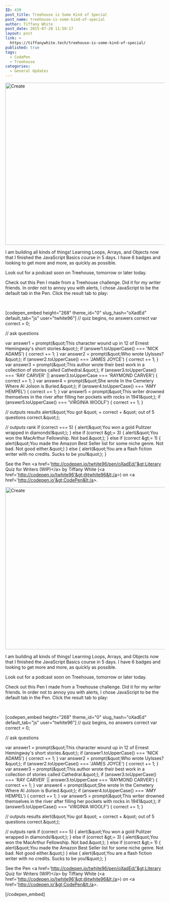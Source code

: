 ```yaml
---
ID: 439
post_title: Treehouse is Some Kind of Special
post_name: treehouse-is-some-kind-of-special
author: Tiffany White
post_date: 2015-07-28 11:50:17
layout: post
link: >
  https://tiffanywhite.tech/treehouse-is-some-kind-of-special/
published: true
tags:
  - CodePen
  - Treehouse
categories:
  - General Updates
---
```



<img class=" aligncenter" src="http://helloburgh.me/wp-content/uploads/2015/07/wpid-Computer-design-elements-flat-vector-material.jpg" alt="Create" width="573" height="513" />

I am building all kinds of things! Learning Loops, Arrays, and Objects now that I finished the JavaScript Basics course in 5 days. I have 6 badges and looking to get more and more, as quickly as possible.

Look out for a podcast soon on Treehouse, tomorrow or later today.

Check out this Pen I made from a Treehouse challenge. Did it for my writer friends. In order not to annoy you with alerts, I chose JavaScript to be the default tab in the Pen. Click the result tab to play:

&nbsp;

[codepen_embed height="268" theme_id="0" slug_hash="oXadEd" default_tab="js" user="twhite96"]
// quiz begins, no answers correct
var correct = 0;

// ask questions

var answer1 = prompt(&amp;quot;This character wound up in 12 of Ernest Hemingway&#039;s short stories.&amp;quot;);
if (answer1.toUpperCase() === &#039;NICK ADAMS&#039;) {
correct += 1;
}
var answer2 = prompt(&amp;quot;Who wrote Uylsses?&amp;quot;);
if (answer2.toUpperCase() === &#039;JAMES JOYCE&#039;) {
correct += 1;
}
var answer3 = prompt(&amp;quot;This author wrote their best work in a collection of stories called Cathedral.&amp;quot;);
if (answer3.toUpperCase() === &#039;RAY CARVER&#039; || answer3.toUpperCase === &#039;RAYMOND CARVER&#039;) {
correct += 1;
}
var answer4 = prompt(&amp;quot;She wrote In the Cemetery Where Al Jolson is Buried.&amp;quot;);
if (answer4.toUpperCase() === &#039;AMY HEMPEL&#039;) {
correct += 1;
}
var answer5 = prompt(&amp;quot;This writer drowned themselves in the river after filling her pockets with rocks in 1941&amp;quot;);
if (answer5.toUpperCase() === &#039;VIRGINIA WOOLF&#039;) {
correct += 1;
}

// outputs results
alert(&amp;quot;You got &amp;quot; + correct + &amp;quot; out of 5 questions correct.&amp;quot;);

// outputs rank
if (correct === 5) {
alert(&amp;quot;You won a gold Pulitzer wrapped in diamonds!&amp;quot;);
} else if (correct &amp;gt;= 3) {
alert(&amp;quot;You won the MacArthur Fellowship. Not bad.&amp;quot;);
} else if (correct &amp;gt;= 1) {
alert(&amp;quot;You made the Amazon Best Seller list for some niche genre. Not bad. Not good either.&amp;quot;)
} else {
alert(&amp;quot;You are a flash fiction writer with no credits. Sucks to be you!&amp;quot;);
}

See the Pen &lt;a href='http://codepen.io/twhite96/pen/oXadEd/'&gt;Literary Quiz for Writers (WIP)&lt;/a&gt; by Tiffany White (&lt;a href='http://codepen.io/twhite96'&gt;@twhite96&lt;/a&gt;) on &lt;a href='http://codepen.io'&gt;CodePen&lt;/a&gt;.



<img class=" aligncenter" src="http://helloburgh.me/wp-content/uploads/2015/07/wpid-Computer-design-elements-flat-vector-material.jpg" alt="Create" width="573" height="513" />

I am building all kinds of things! Learning Loops, Arrays, and Objects now that I finished the JavaScript Basics course in 5 days. I have 6 badges and looking to get more and more, as quickly as possible.

Look out for a podcast soon on Treehouse, tomorrow or later today.

Check out this Pen I made from a Treehouse challenge. Did it for my writer friends. In order not to annoy you with alerts, I chose JavaScript to be the default tab in the Pen. Click the result tab to play:

&nbsp;

[codepen_embed height="268" theme_id="0" slug_hash="oXadEd" default_tab="js" user="twhite96"]
// quiz begins, no answers correct
var correct = 0;

// ask questions

var answer1 = prompt(&amp;quot;This character wound up in 12 of Ernest Hemingway&#039;s short stories.&amp;quot;);
if (answer1.toUpperCase() === &#039;NICK ADAMS&#039;) {
correct += 1;
}
var answer2 = prompt(&amp;quot;Who wrote Uylsses?&amp;quot;);
if (answer2.toUpperCase() === &#039;JAMES JOYCE&#039;) {
correct += 1;
}
var answer3 = prompt(&amp;quot;This author wrote their best work in a collection of stories called Cathedral.&amp;quot;);
if (answer3.toUpperCase() === &#039;RAY CARVER&#039; || answer3.toUpperCase === &#039;RAYMOND CARVER&#039;) {
correct += 1;
}
var answer4 = prompt(&amp;quot;She wrote In the Cemetery Where Al Jolson is Buried.&amp;quot;);
if (answer4.toUpperCase() === &#039;AMY HEMPEL&#039;) {
correct += 1;
}
var answer5 = prompt(&amp;quot;This writer drowned themselves in the river after filling her pockets with rocks in 1941&amp;quot;);
if (answer5.toUpperCase() === &#039;VIRGINIA WOOLF&#039;) {
correct += 1;
}

// outputs results
alert(&amp;quot;You got &amp;quot; + correct + &amp;quot; out of 5 questions correct.&amp;quot;);

// outputs rank
if (correct === 5) {
alert(&amp;quot;You won a gold Pulitzer wrapped in diamonds!&amp;quot;);
} else if (correct &amp;gt;= 3) {
alert(&amp;quot;You won the MacArthur Fellowship. Not bad.&amp;quot;);
} else if (correct &amp;gt;= 1) {
alert(&amp;quot;You made the Amazon Best Seller list for some niche genre. Not bad. Not good either.&amp;quot;)
} else {
alert(&amp;quot;You are a flash fiction writer with no credits. Sucks to be you!&amp;quot;);
}

See the Pen &lt;a href='http://codepen.io/twhite96/pen/oXadEd/'&gt;Literary Quiz for Writers (WIP)&lt;/a&gt; by Tiffany White (&lt;a href='http://codepen.io/twhite96'&gt;@twhite96&lt;/a&gt;) on &lt;a href='http://codepen.io'&gt;CodePen&lt;/a&gt;.




[/codepen_embed]